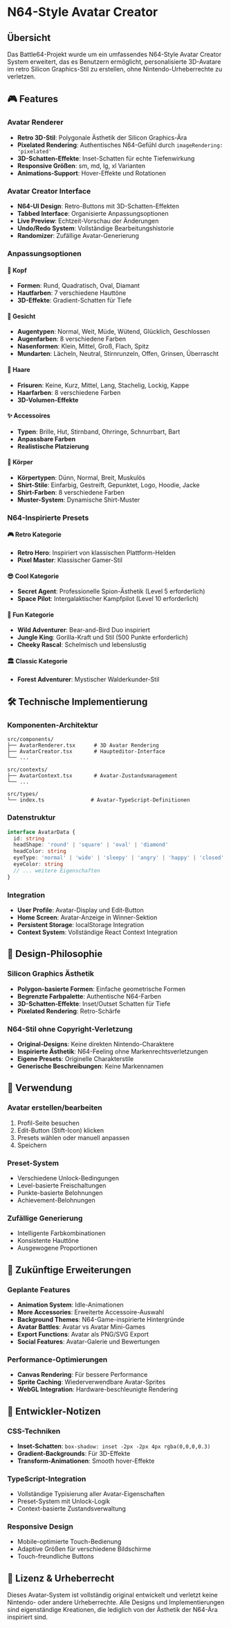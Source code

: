 # N64-Style Avatar Creator

## Übersicht

Das Battle64-Projekt wurde um ein umfassendes N64-Style Avatar Creator System erweitert, das es Benutzern ermöglicht, personalisierte 3D-Avatare im retro Silicon Graphics-Stil zu erstellen, ohne Nintendo-Urheberrechte zu verletzen.

## 🎮 Features

### Avatar Renderer
- **Retro 3D-Stil**: Polygonale Ästhetik der Silicon Graphics-Ära
- **Pixelated Rendering**: Authentisches N64-Gefühl durch `imageRendering: 'pixelated'`
- **3D-Schatten-Effekte**: Inset-Schatten für echte Tiefenwirkung
- **Responsive Größen**: sm, md, lg, xl Varianten
- **Animations-Support**: Hover-Effekte und Rotationen

### Avatar Creator Interface
- **N64-UI Design**: Retro-Buttons mit 3D-Schatten-Effekten
- **Tabbed Interface**: Organisierte Anpassungsoptionen
- **Live Preview**: Echtzeit-Vorschau der Änderungen
- **Undo/Redo System**: Vollständige Bearbeitungshistorie
- **Randomizer**: Zufällige Avatar-Generierung

### Anpassungsoptionen

#### 👤 Kopf
- **Formen**: Rund, Quadratisch, Oval, Diamant
- **Hautfarben**: 7 verschiedene Hauttöne
- **3D-Effekte**: Gradient-Schatten für Tiefe

#### 👀 Gesicht
- **Augentypen**: Normal, Weit, Müde, Wütend, Glücklich, Geschlossen
- **Augenfarben**: 8 verschiedene Farben
- **Nasenformen**: Klein, Mittel, Groß, Flach, Spitz
- **Mundarten**: Lächeln, Neutral, Stirnrunzeln, Offen, Grinsen, Überrascht

#### 💇 Haare
- **Frisuren**: Keine, Kurz, Mittel, Lang, Stachelig, Lockig, Kappe
- **Haarfarben**: 8 verschiedene Farben
- **3D-Volumen-Effekte**

#### ✨ Accessoires
- **Typen**: Brille, Hut, Stirnband, Ohrringe, Schnurrbart, Bart
- **Anpassbare Farben**
- **Realistische Platzierung**

#### 👕 Körper
- **Körpertypen**: Dünn, Normal, Breit, Muskulös
- **Shirt-Stile**: Einfarbig, Gestreift, Gepunktet, Logo, Hoodie, Jacke
- **Shirt-Farben**: 8 verschiedene Farben
- **Muster-System**: Dynamische Shirt-Muster

### N64-Inspirierte Presets

#### 🎮 Retro Kategorie
- **Retro Hero**: Inspiriert von klassischen Plattform-Helden
- **Pixel Master**: Klassischer Gamer-Stil

#### 😎 Cool Kategorie
- **Secret Agent**: Professionelle Spion-Ästhetik (Level 5 erforderlich)
- **Space Pilot**: Intergalaktischer Kampfpilot (Level 10 erforderlich)

#### 🎉 Fun Kategorie
- **Wild Adventurer**: Bear-and-Bird Duo inspiriert
- **Jungle King**: Gorilla-Kraft und Stil (500 Punkte erforderlich)
- **Cheeky Rascal**: Schelmisch und lebenslustig

#### 🏛️ Classic Kategorie
- **Forest Adventurer**: Mystischer Walderkunder-Stil

## 🛠️ Technische Implementierung

### Komponenten-Architektur
```
src/components/
├── AvatarRenderer.tsx      # 3D Avatar Rendering
├── AvatarCreator.tsx       # Haupteditor-Interface
└── ...

src/contexts/
├── AvatarContext.tsx       # Avatar-Zustandsmanagement
└── ...

src/types/
└── index.ts               # Avatar-TypeScript-Definitionen
```

### Datenstruktur
```typescript
interface AvatarData {
  id: string
  headShape: 'round' | 'square' | 'oval' | 'diamond'
  headColor: string
  eyeType: 'normal' | 'wide' | 'sleepy' | 'angry' | 'happy' | 'closed'
  eyeColor: string
  // ... weitere Eigenschaften
}
```

### Integration
- **User Profile**: Avatar-Display und Edit-Button
- **Home Screen**: Avatar-Anzeige in Winner-Sektion
- **Persistent Storage**: localStorage Integration
- **Context System**: Vollständige React Context Integration

## 🎨 Design-Philosophie

### Silicon Graphics Ästhetik
- **Polygon-basierte Formen**: Einfache geometrische Formen
- **Begrenzte Farbpalette**: Authentische N64-Farben
- **3D-Schatten-Effekte**: Inset/Outset Schatten für Tiefe
- **Pixelated Rendering**: Retro-Schärfe

### N64-Stil ohne Copyright-Verletzung
- **Original-Designs**: Keine direkten Nintendo-Charaktere
- **Inspirierte Ästhetik**: N64-Feeling ohne Markenrechtsverletzungen
- **Eigene Presets**: Originelle Charakterstile
- **Generische Beschreibungen**: Keine Markennamen

## 🚀 Verwendung

### Avatar erstellen/bearbeiten
1. Profil-Seite besuchen
2. Edit-Button (Stift-Icon) klicken
3. Presets wählen oder manuell anpassen
4. Speichern

### Preset-System
- Verschiedene Unlock-Bedingungen
- Level-basierte Freischaltungen
- Punkte-basierte Belohnungen
- Achievement-Belohnungen

### Zufällige Generierung
- Intelligente Farbkombinationen
- Konsistente Hauttöne
- Ausgewogene Proportionen

## 🎯 Zukünftige Erweiterungen

### Geplante Features
- **Animation System**: Idle-Animationen
- **More Accessories**: Erweiterte Accessoire-Auswahl
- **Background Themes**: N64-Game-inspirierte Hintergründe
- **Avatar Battles**: Avatar vs Avatar Mini-Games
- **Export Functions**: Avatar als PNG/SVG Export
- **Social Features**: Avatar-Galerie und Bewertungen

### Performance-Optimierungen
- **Canvas Rendering**: Für bessere Performance
- **Sprite Caching**: Wiederverwendbare Avatar-Sprites
- **WebGL Integration**: Hardware-beschleunigte Rendering

## 🔧 Entwickler-Notizen

### CSS-Techniken
- **Inset-Schatten**: `box-shadow: inset -2px -2px 4px rgba(0,0,0,0.3)`
- **Gradient-Backgrounds**: Für 3D-Effekte
- **Transform-Animationen**: Smooth hover-Effekte

### TypeScript-Integration
- Vollständige Typisierung aller Avatar-Eigenschaften
- Preset-System mit Unlock-Logik
- Context-basierte Zustandsverwaltung

### Responsive Design
- Mobile-optimierte Touch-Bedienung
- Adaptive Größen für verschiedene Bildschirme
- Touch-freundliche Buttons

## 📝 Lizenz & Urheberrecht

Dieses Avatar-System ist vollständig original entwickelt und verletzt keine Nintendo- oder andere Urheberrechte. Alle Designs und Implementierungen sind eigenständige Kreationen, die lediglich von der Ästhetik der N64-Ära inspiriert sind.
